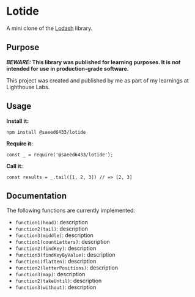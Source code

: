 # Lotide

A mini clone of the [Lodash](https://lodash.com) library.

## Purpose

**_BEWARE:_ This library was published for learning purposes. It is _not_ intended for use in production-grade software.**

This project was created and published by me as part of my learnings at Lighthouse Labs. 

## Usage

**Install it:**

`npm install @saeed6433/lotide`

**Require it:**

`const _ = require('@saeed6433/lotide');`

**Call it:**

`const results = _.tail([1, 2, 3]) // => [2, 3]`

## Documentation

The following functions are currently implemented:

* `function1(head)`: description
* `function2(tail)`: description
* `function3(middle)`: description
* `function1(countLetters)`: description
* `function2(findKey)`: description
* `function3(findKeyByValue)`: description
* `function1(flatten)`: description
* `function2(letterPositions)`: description
* `function3(map)`: description
* `function2(takeUntil)`: description
* `function3(without)`: description